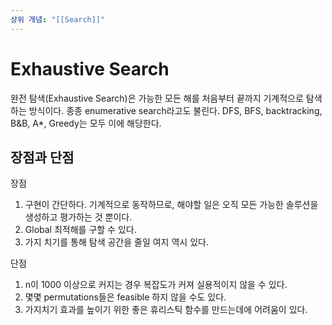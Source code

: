 ```yaml
---
상위 개념: "[[Search]]"
---
```

# Exhaustive Search
완전 탐색(Exhaustive Search)은 가능한 모든 해를 처음부터 끝까지 기계적으로 탐색하는 방식이다. 종종 enumerative search라고도 불린다. DFS, BFS, backtracking, B&B, A\*, Greedy는 모두 이에 해당한다.

## 장점과 단점
장점
1. 구현이 간단하다. 기계적으로 동작하므로, 해야할 일은 오직 모든 가능한 솔루션을 생성하고 평가하는 것 뿐이다.
2. Global 최적해를 구할 수 있다.
3. 가지 치기를 통해 탐색 공간을 줄일 여지 역시 있다.

단점
1. n이 1000 이상으로 커지는 경우 복잡도가 커져 실용적이지 않을 수 있다. 
2. 몇몇 permutations들은 feasible 하지 않을 수도 있다.
3. 가지치기 효과를 높이기 위한 좋은 휴리스틱 함수를 만드는데에 어려움이 있다.